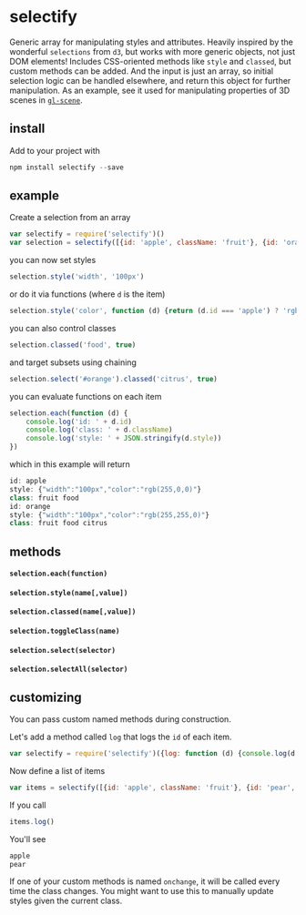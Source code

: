 # selectify

Generic array for manipulating styles and attributes. Heavily inspired by the wonderful `selections` from `d3`, but works with more generic objects, not just DOM elements! Includes CSS-oriented methods like `style` and `classed`, but custom methods can be added. And the input is just an array, so initial selection logic can be handled elsewhere, and return this object for further manipulation. As an example, see it used for manipulating properties of 3D scenes in [`gl-scene`](http://github.com/freeman-lab/gl-scene).

## install

Add to your project with

```javascript
npm install selectify --save
```

## example

Create a selection from an array

```javascript
var selectify = require('selectify')()
var selection = selectify([{id: 'apple', className: 'fruit'}, {id: 'orange', className: 'fruit'}])
```

you can now set styles

```javascript
selection.style('width', '100px')
```

or do it via functions (where `d` is the item)

```javascript
selection.style('color', function (d) {return (d.id === 'apple') ? 'rgb(255,0,0)' : 'rgb(255,255,0)'})
```

you can also control classes

```javascript
selection.classed('food', true)
```

and target subsets using chaining

```javascript
selection.select('#orange').classed('citrus', true)
```

you can evaluate functions on each item

```javascript
selection.each(function (d) {
	console.log('id: ' + d.id)
	console.log('class: ' + d.className)
	console.log('style: ' + JSON.stringify(d.style))
})
```

which in this example will return

```javascript
id: apple
style: {"width":"100px","color":"rgb(255,0,0)"}
class: fruit food
id: orange
style: {"width":"100px","color":"rgb(255,255,0)"}
class: fruit food citrus
````

## methods

#### `selection.each(function)`

#### `selection.style(name[,value])`

#### `selection.classed(name[,value])`

#### `selection.toggleClass(name)`

#### `selection.select(selector)`

#### `selection.selectAll(selector)`

## customizing

You can pass custom named methods during construction. 

Let's add a method called `log` that logs the `id` of each item.

```javascript
var selectify = require('selectify')({log: function (d) {console.log(d.id)}})
```

Now define a list of items

```javascript
var items = selectify([{id: 'apple', className: 'fruit'}, {id: 'pear', className: 'fruit'}])
```

If you call

```javascript
items.log()
```

You'll see

```javascript
apple
pear
```

If one of your custom methods is named `onchange`, it will be called every time the class changes. You might want to use this to manually update styles given the current class.

